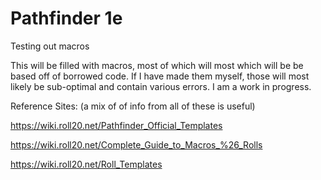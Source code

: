 # Pathfinder 1e
Testing out macros

This will be filled with macros, most of which will most which will be be based off of borrowed code.
If I have made them myself, those will most likely be sub-optimal and contain various errors.
I am a work in progress.

Reference Sites: (a mix of of info from all of these is useful)

https://wiki.roll20.net/Pathfinder_Official_Templates

https://wiki.roll20.net/Complete_Guide_to_Macros_%26_Rolls

https://wiki.roll20.net/Roll_Templates
